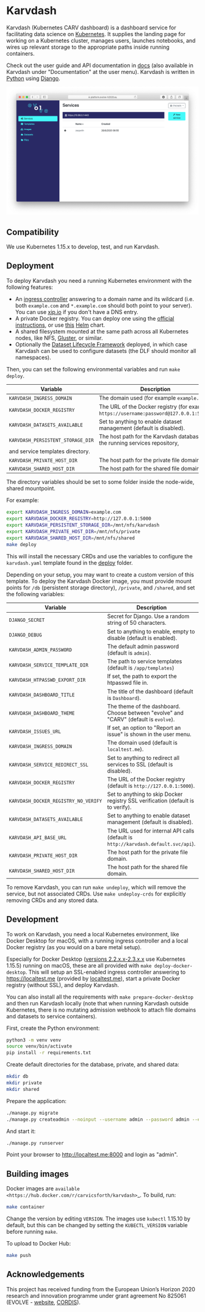 # Karvdash

Karvdash (Kubernetes CARV dashboard) is a dashboard service for facilitating data science on [Kubernetes](https://kubernetes.io). It supplies the landing page for working on a Kubernetes cluster, manages users, launches notebooks, and wires up relevant storage to the appropriate paths inside running containers.

Check out the user guide and API documentation in [docs](docs) (also available in Karvdash under "Documentation" at the user menu). Karvdash is written in [Python](https://www.python.org) using [Django](https://www.djangoproject.com).

![Karvdash services screen](docs/images/services-screen.png)

## Compatibility

We use Kubernetes 1.15.x to develop, test, and run Karvdash.

## Deployment

To deploy Karvdash you need a running Kubernetes environment with the following features:
* An [ingress controller](https://kubernetes.github.io/ingress-nginx/) answering to a domain name and its wildcard (i.e. both `example.com` and `*.example.com` should both point to your server). You can use [xip.io](http://xip.io) if you don't have a DNS entry.
* A private Docker registry. You can deploy one using the [official instructions](https://docs.docker.com/registry/deploying/), or use [this](https://artifacthub.io/packages/helm/helm-stable/docker-registry) [Helm](https://helm.sh) chart.
* A shared filesystem mounted at the same path across all Kubernetes nodes, like NFS, [Gluster](https://www.gluster.org), or similar.
* Optionally the [Dataset Lifecycle Framework](https://github.com/IBM/dataset-lifecycle-framework) deployed, in which case Karvdash can be used to configure datasets (the DLF should monitor all namespaces).

Then, you can set the following environmental variables and run `make deploy`.

| Variable                          | Description                                                                              |
|-----------------------------------|------------------------------------------------------------------------------------------|
| `KARVDASH_INGRESS_DOMAIN`         | The domain used (for example `example.com`).                                             |
| `KARVDASH_DOCKER_REGISTRY`        | The URL of the Docker registry (for example `https://username:password@127.0.0.1:5000`). |
| `KARVDASH_DATASETS_AVAILABLE`     | Set to anything to enable dataset management (default is disabled).                      |
| `KARVDASH_PERSISTENT_STORAGE_DIR` | The host path for the Karvdash database, the running services repository,
                                      and service templates directory.                                                         |
| `KARVDASH_PRIVATE_HOST_DIR`       | The host path for the private file domain.                                               |
| `KARVDASH_SHARED_HOST_DIR`        | The host path for the shared file domain.                                                |

The directory variables should be set to some folder inside the node-wide, shared mountpoint.

For example:
```bash
export KARVDASH_INGRESS_DOMAIN=example.com
export KARVDASH_DOCKER_REGISTRY=http://127.0.0.1:5000
export KARVDASH_PERSISTENT_STORAGE_DIR=/mnt/nfs/karvdash
export KARVDASH_PRIVATE_HOST_DIR=/mnt/nfs/private
export KARVDASH_SHARED_HOST_DIR=/mnt/nfs/shared
make deploy
```

This will install the necessary CRDs and use the variables to configure the `karvdash.yaml` template found in the [deploy](deploy/) folder.

Depending on your setup, you may want to create a custom version of this template. To deploy the Karvdash Docker image, you must provide mount points for `/db` (persistent storage directory), `/private`, and `/shared`, and set the following variables:

| Variable                             | Description                                                                           |
|--------------------------------------|---------------------------------------------------------------------------------------|
| `DJANGO_SECRET`                      | Secret for Django. Use a random string of 50 characters.                              |
| `DJANGO_DEBUG`                       | Set to anything to enable, empty to disable (default is enabled).                     |
| `KARVDASH_ADMIN_PASSWORD`            | The default admin password (default is `admin`).                                      |
| `KARVDASH_SERVICE_TEMPLATE_DIR`      | The path to service templates (default is `/app/templates`)                           |
| `KARVDASH_HTPASSWD_EXPORT_DIR`       | If set, the path to export the htpasswd file in.                                      |
| `KARVDASH_DASHBOARD_TITLE`           | The title of the dashboard (default is `Dashboard`).                                  |
| `KARVDASH_DASHBOARD_THEME`           | The theme of the dashboard. Choose between "evolve" and "CARV" (default is `evolve`). |
| `KARVDASH_ISSUES_URL`                | If set, an option to "Report an issue" is shown in the user menu.                     |
| `KARVDASH_INGRESS_DOMAIN`            | The domain used (default is `localtest.me`).                                          |
| `KARVDASH_SERVICE_REDIRECT_SSL`      | Set to anything to redirect all services to SSL (default is disabled).                |
| `KARVDASH_DOCKER_REGISTRY`           | The URL of the Docker registry (default is `http://127.0.0.1:5000`).                  |
| `KARVDASH_DOCKER_REGISTRY_NO_VERIFY` | Set to anything to skip Docker registry SSL verification (default is to verify).      |
| `KARVDASH_DATASETS_AVAILABLE`        | Set to anything to enable dataset management (default is disabled).                   |
| `KARVDASH_API_BASE_URL`              | The URL used for internal API calls (default is `http://karvdash.default.svc/api`).   |
| `KARVDASH_PRIVATE_HOST_DIR`          | The host path for the private file domain.                                            |
| `KARVDASH_SHARED_HOST_DIR`           | The host path for the shared file domain.                                             |

To remove Karvdash, you can run `make undeploy`, which will remove the service, but not associated CRDs. Use `make undeploy-crds` for explicitly removing CRDs and any stored data.

## Development

To work on Karvdash, you need a local Kubernetes environment, like Docker Desktop for macOS, with a running ingress controller and a local Docker registry (as you would on a bare metal setup).

Especially for Docker Desktop ([versions 2.2.x.x-2.3.x.x](https://docs.docker.com/docker-for-mac/release-notes/) use Kubernetes 1.15.5) running on macOS, these are all provided with `make deploy-docker-desktop`. This will setup an SSL-enabled ingress controller answering to https://localtest.me (provided by [localtest.me](https://readme.localtest.me)), start a private Docker registry (without SSL), and deploy Karvdash.

You can also install all the requirements with `make prepare-docker-desktop` and then run Karvdash locally (note that when running Karvdash outside Kubernetes, there is no mutating admission webhook to attach file domains and datasets to service containers).

First, create the Python environment:
```bash
python3 -m venv venv
source venv/bin/activate
pip install -r requirements.txt
```

Create default directories for the database, private, and shared data:
```bash
mkdir db
mkdir private
mkdir shared
```

Prepare the application:
```bash
./manage.py migrate
./manage.py createadmin --noinput --username admin --password admin --email admin@example.com --preserve
```

And start it:
```bash
./manage.py runserver
```

Point your browser to http://localtest.me:8000 and login as "admin".

## Building images

Docker images are `available <https://hub.docker.com/r/carvicsforth/karvdash>`_. To build, run:
```bash
make container
```

Change the version by editing `VERSION`. The images use `kubectl` 1.15.10 by default, but this can be changed by setting the `KUBECTL_VERSION` variable before running `make`.

To upload to Docker Hub:
```bash
make push
```

## Acknowledgements

This project has received funding from the European Union’s Horizon 2020 research and innovation programme under grant agreement No 825061 (EVOLVE - [website](https://www.evolve-h2020.eu>), [CORDIS](https://cordis.europa.eu/project/id/825061)).
